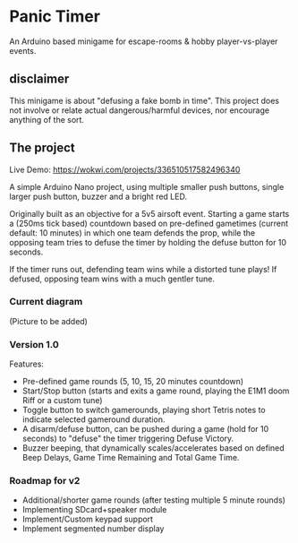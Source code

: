 # Panic Timer
An Arduino based minigame for escape-rooms & hobby player-vs-player events.

## disclaimer
This minigame is about "defusing a fake bomb in time". This project does not involve or relate actual dangerous/harmful devices, nor encourage anything of the sort.

## The project

Live Demo: https://wokwi.com/projects/336510517582496340

A simple Arduino Nano project, using multiple smaller push buttons, single larger push button, buzzer and a bright red LED.

Originally built as an objective for a 5v5 airsoft event. Starting a game starts a (250ms tick based) countdown based on pre-defined gametimes (current default: 10 minutes) in which one team defends the prop, while the opposing team tries to defuse the timer by holding the defuse button for 10 seconds.

If the timer runs out, defending team wins while a distorted tune plays! If defused, opposing team wins with a much gentler tune.

### Current diagram

(Picture to be added)

### Version 1.0

Features:
- Pre-defined game rounds (5, 10, 15, 20 minutes countdown)
- Start/Stop button (starts and exits a game round, playing the E1M1 doom Riff or a custom tune)
- Toggle button to switch gamerounds, playing short Tetris notes to indicate selected gameround duration.
- A disarm/defuse button, can be pushed during a game (hold for 10 seconds) to "defuse" the timer triggering Defuse Victory.
- Buzzer beeping, that dynamically scales/accelerates based on defined Beep Delays, Game Time Remaining and Total Game Time.

### Roadmap for v2
- Additional/shorter game rounds (after testing multiple 5 minute rounds)
- Implementing SDcard+speaker module
- Implement/Custom keypad support
- Implement segmented number display


